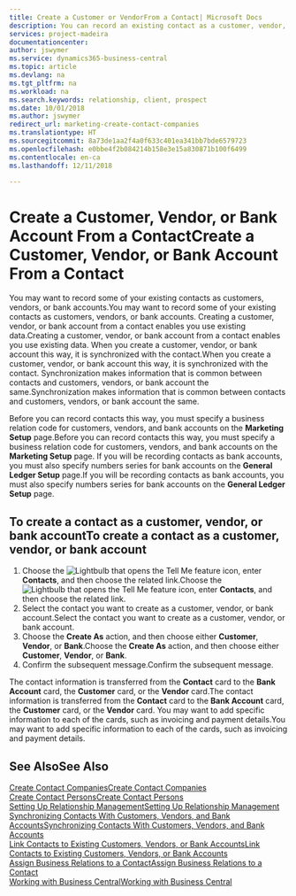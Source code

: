 ```yaml
---
title: Create a Customer or VendorFrom a Contact| Microsoft Docs
description: You can record an existing contact as a customer, vendor, or bank account using existing data and specifying a business relationship.
services: project-madeira
documentationcenter: 
author: jswymer
ms.service: dynamics365-business-central
ms.topic: article
ms.devlang: na
ms.tgt_pltfrm: na
ms.workload: na
ms.search.keywords: relationship, client, prospect
ms.date: 10/01/2018
ms.author: jswymer
redirect_url: marketing-create-contact-companies
ms.translationtype: HT
ms.sourcegitcommit: 8a73de1aa2f4a0f633c401ea341bb7bde6579723
ms.openlocfilehash: e0bbe4f2b084214b158e3e15a830871b100f6499
ms.contentlocale: en-ca
ms.lasthandoff: 12/11/2018

---
```

# <a name="create-a-customer-vendor-or-bank-account-from-a-contact"></a><span data-ttu-id="64f23-103">Create a Customer, Vendor, or Bank Account From a Contact</span><span class="sxs-lookup"><span data-stu-id="64f23-103">Create a Customer, Vendor, or Bank Account From a Contact</span></span>
<span data-ttu-id="64f23-104">You may want to record some of your existing contacts as customers, vendors, or bank accounts.</span><span class="sxs-lookup"><span data-stu-id="64f23-104">You may want to record some of your existing contacts as customers, vendors, or bank accounts.</span></span> <span data-ttu-id="64f23-105">Creating a customer, vendor, or bank account from a contact enables you use existing data.</span><span class="sxs-lookup"><span data-stu-id="64f23-105">Creating a customer, vendor, or bank account from a contact enables you use existing data.</span></span> <span data-ttu-id="64f23-106">When you create a customer, vendor, or bank account this way, it is synchronized with the contact.</span><span class="sxs-lookup"><span data-stu-id="64f23-106">When you create a customer, vendor, or bank account this way, it is synchronized with the contact.</span></span> <span data-ttu-id="64f23-107">Synchronization makes information that is common between contacts and customers, vendors, or bank account the same.</span><span class="sxs-lookup"><span data-stu-id="64f23-107">Synchronization makes information that is common between contacts and customers, vendors, or bank account the same.</span></span>

<span data-ttu-id="64f23-108">Before you can record contacts this way, you must specify a business relation code for customers, vendors, and bank accounts on the **Marketing Setup** page.</span><span class="sxs-lookup"><span data-stu-id="64f23-108">Before you can record contacts this way, you must specify a business relation code for customers, vendors, and bank accounts on the **Marketing Setup** page.</span></span> <span data-ttu-id="64f23-109">If you will be recording contacts as bank accounts, you must also specify numbers series for bank accounts on the **General Ledger Setup** page.</span><span class="sxs-lookup"><span data-stu-id="64f23-109">If you will be recording contacts as bank accounts, you must also specify numbers series for bank accounts on the **General Ledger Setup** page.</span></span>

## <a name="to-create-a-contact-as-a-customer-vendor-or-bank-account"></a><span data-ttu-id="64f23-110">To create a contact as a customer, vendor, or bank account</span><span class="sxs-lookup"><span data-stu-id="64f23-110">To create a contact as a customer, vendor, or bank account</span></span>
1. <span data-ttu-id="64f23-111">Choose the ![Lightbulb that opens the Tell Me feature](media/ui-search/search_small.png "Tell me what you want to do") icon, enter **Contacts**, and then choose the related link.</span><span class="sxs-lookup"><span data-stu-id="64f23-111">Choose the ![Lightbulb that opens the Tell Me feature](media/ui-search/search_small.png "Tell me what you want to do") icon, enter **Contacts**, and then choose the related link.</span></span>
2. <span data-ttu-id="64f23-112">Select the contact you want to create as a customer, vendor, or bank account.</span><span class="sxs-lookup"><span data-stu-id="64f23-112">Select the contact you want to create as a customer, vendor, or bank account.</span></span>
3. <span data-ttu-id="64f23-113">Choose the **Create As** action, and then choose either **Customer**, **Vendor**, or **Bank**.</span><span class="sxs-lookup"><span data-stu-id="64f23-113">Choose the **Create As** action, and then choose either **Customer**, **Vendor**, or **Bank**.</span></span>
4. <span data-ttu-id="64f23-114">Confirm the subsequent message.</span><span class="sxs-lookup"><span data-stu-id="64f23-114">Confirm the subsequent message.</span></span>

<span data-ttu-id="64f23-115">The contact information is transferred from the **Contact** card to the **Bank Account** card, the **Customer** card, or the **Vendor** card.</span><span class="sxs-lookup"><span data-stu-id="64f23-115">The contact information is transferred from the **Contact** card to the **Bank Account** card, the **Customer** card, or the **Vendor** card.</span></span> <span data-ttu-id="64f23-116">You may want to add specific information to each of the cards, such as invoicing and payment details.</span><span class="sxs-lookup"><span data-stu-id="64f23-116">You may want to add specific information to each of the cards, such as invoicing and payment details.</span></span>

## <a name="see-also"></a><span data-ttu-id="64f23-117">See Also</span><span class="sxs-lookup"><span data-stu-id="64f23-117">See Also</span></span>
[<span data-ttu-id="64f23-118">Create Contact Companies</span><span class="sxs-lookup"><span data-stu-id="64f23-118">Create Contact Companies</span></span>](marketing-create-contact-companies.md)  
[<span data-ttu-id="64f23-119">Create Contact Persons</span><span class="sxs-lookup"><span data-stu-id="64f23-119">Create Contact Persons</span></span>](marketing-create-contact-persons.md)  
[<span data-ttu-id="64f23-120">Setting Up Relationship Management</span><span class="sxs-lookup"><span data-stu-id="64f23-120">Setting Up Relationship Management</span></span>](marketing-setup-marketing.md)  
[<span data-ttu-id="64f23-121">Synchronizing Contacts With Customers, Vendors, and Bank Accounts</span><span class="sxs-lookup"><span data-stu-id="64f23-121">Synchronizing Contacts With Customers, Vendors, and Bank Accounts</span></span>](marketing-synchronize-contacts-customers-vendors-bank-accounts.md)  
[<span data-ttu-id="64f23-122">Link Contacts to Existing Customers, Vendors, or Bank Accounts</span><span class="sxs-lookup"><span data-stu-id="64f23-122">Link Contacts to Existing Customers, Vendors, or Bank Accounts</span></span>](marketing-how-link-contact.md)  
[<span data-ttu-id="64f23-123">Assign Business Relations to a Contact</span><span class="sxs-lookup"><span data-stu-id="64f23-123">Assign Business Relations to a Contact</span></span>](marketing-business-relations.md#AssignBusRelContact)  
[<span data-ttu-id="64f23-124">Working with Business Central</span><span class="sxs-lookup"><span data-stu-id="64f23-124">Working with Business Central</span></span>](ui-work-product.md)

